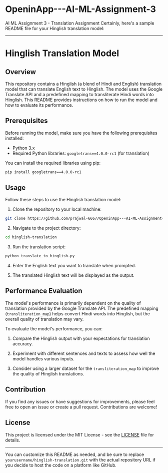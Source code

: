 # OpeninApp---AI-ML-Assignment-3
AI ML Assignment 3 - Translation Assignment
Certainly, here's a sample README file for your Hinglish translation model:

---

# Hinglish Translation Model

## Overview

This repository contains a Hinglish (a blend of Hindi and English) translation model that can translate English text to Hinglish. The model uses the Google Translate API and a predefined mapping to transliterate Hindi words into Hinglish. This README provides instructions on how to run the model and how to evaluate its performance.

## Prerequisites

Before running the model, make sure you have the following prerequisites installed:

- Python 3.x
- Required Python libraries: `googletrans==4.0.0-rc1` (for translation)

You can install the required libraries using pip:

```bash
pip install googletrans==4.0.0-rc1
```

## Usage

Follow these steps to use the Hinglish translation model:

1. Clone the repository to your local machine:

```bash
git clone https://github.com/prajwal-6667/OpeninApp---AI-ML-Assignment-3
```

2. Navigate to the project directory:

```bash
cd hinglish-translation
```

3. Run the translation script:

```bash
python translate_to_hinglish.py
```

4. Enter the English text you want to translate when prompted.

5. The translated Hinglish text will be displayed as the output.

## Performance Evaluation

The model's performance is primarily dependent on the quality of translation provided by the Google Translate API. The predefined mapping (`transliteration_map`) helps convert Hindi words into Hinglish, but the overall quality of translation may vary.

To evaluate the model's performance, you can:

1. Compare the Hinglish output with your expectations for translation accuracy.

2. Experiment with different sentences and texts to assess how well the model handles various inputs.

3. Consider using a larger dataset for the `transliteration_map` to improve the quality of Hinglish translations.

## Contribution

If you find any issues or have suggestions for improvements, please feel free to open an issue or create a pull request. Contributions are welcome!

## License

This project is licensed under the MIT License - see the [LICENSE](LICENSE) file for details.

---

You can customize this README as needed, and be sure to replace `yourusername/hinglish-translation.git` with the actual repository URL if you decide to host the code on a platform like GitHub.
